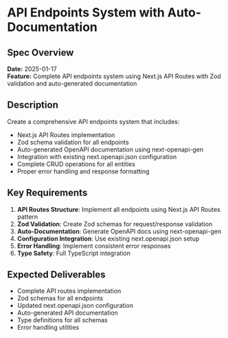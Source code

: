 # API Endpoints System with Auto-Documentation

## Spec Overview
**Date:** 2025-01-17  
**Feature:** Complete API endpoints system using Next.js API Routes with Zod validation and auto-generated documentation

## Description
Create a comprehensive API endpoints system that includes:
- Next.js API Routes implementation
- Zod schema validation for all endpoints
- Auto-generated OpenAPI documentation using next-openapi-gen
- Integration with existing next.openapi.json configuration
- Complete CRUD operations for all entities
- Proper error handling and response formatting

## Key Requirements
1. **API Routes Structure**: Implement all endpoints using Next.js API Routes pattern
2. **Zod Validation**: Create Zod schemas for request/response validation
3. **Auto-Documentation**: Generate OpenAPI docs using next-openapi-gen
4. **Configuration Integration**: Use existing next.openapi.json setup
5. **Error Handling**: Implement consistent error responses
6. **Type Safety**: Full TypeScript integration

## Expected Deliverables
- Complete API routes implementation
- Zod schemas for all endpoints
- Updated next.openapi.json configuration
- Auto-generated API documentation
- Type definitions for all schemas
- Error handling utilities
